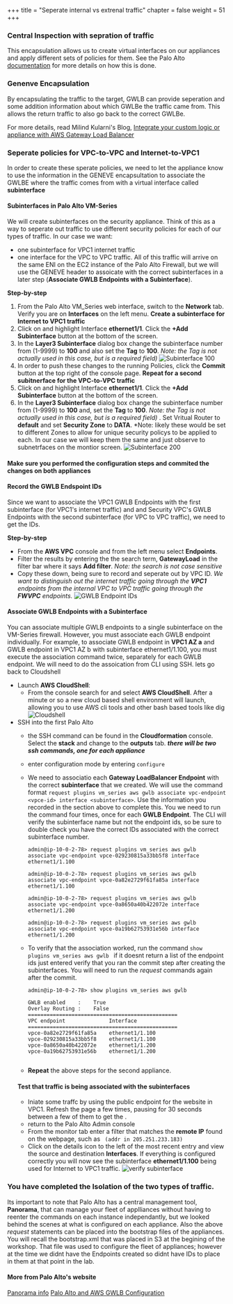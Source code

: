 +++
title = "Seperate internal vs extrenal traffic"
chapter = false
weight = 51
+++

### Central Inspection with sepration of traffic
This encapsulation allows us to create virtual interfaces on our appliances and apply different sets of policies for them.
See the Palo Alto [documentation](https://docs.paloaltonetworks.com/vm-series/10-0/vm-series-deployment/set-up-the-vm-series-firewall-on-aws/vm-series-integration-with-gateway-load-balancer/integrate-the-vm-series-with-an-aws-gateway-load-balancer/associate-a-vpc-endpoint-with-a-vm-series-interface.html) for more details on how this is done.

### Genenve Encapsulation
By encapsulating the traffic to the target, GWLB can provide seperation and some addition information about which GWLBe the traffic came from. This allows the return traffic to also go back to the correct GWLBe. 

For more details, read Milind Kularni's Blog, [Integrate your custom logic or appliance with AWS Gateway Load Balancer](https://aws.amazon.com/blogs/networking-and-content-delivery/integrate-your-custom-logic-or-appliance-with-aws-gateway-load-balancer/)

### Seperate policies for VPC-to-VPC and Internet-to-VPC1
In order to create these sperate policies, we need to let the appliance know to use the information in the GENEVE encapsultation to associate the GWLBE where the traffic comes from with a virtual interface called **subinterface**

#### Subinterfaces in Palo Alto VM-Series
We will create subinterfaces on the security appliance. Think of this as a way to seperate out traffic to use different security policies for each of our types of traffic. In our case we want:
  - one subinterface for VPC1 internet traffic
  - one interface for the VPC to VPC traffic. 
  All of this traffic will arrive on the same ENI on the EC2 instance of the Palo Alto Firewall, but we will use the GENEVE header to assoicate with the correct subinterfaces in a later step (**Associate GWLB Endpoints with a Subinterface**). 

**Step-by-step**
  1. From the Palo Alto VM_Series web interface, switch to the **Network** tab. Verify you are on  **Interfaces** on the left menu.
  **Create a subinterface for Internet to VPC1 traffic**
  1. Click on and highlight Interface **ethernet1/1**. Click the **+Add Subinterface** button at the bottom of the screen.
  1. In the **Layer3 Subinterface** dialog box change the subinterface number from (1-9999) to **100** and also set the **Tag** to **100**. *Note: the Tag is not actually used in this case, but is a required field)* 
  ![Subinterface 100](/images/pa-subinterface100.png)
  1. In order to push these changes to the running Policies, click the **Commit** button at the top right of the console page. 
  **Repeat for a second subitnerface for the VPC-to-VPC traffic**
  1. Click on and highlight Interface **ethernet1/1**. Click the **+Add Subinterface** button at the bottom of the screen.
  1. In the **Layer3 Subinterface** dialog box change the subinterface number from (1-9999) to **100** and, set the **Tag** to **100**. *Note: the Tag is not actually used in this case, but is a required field)* . Set Vritual Router to **default** and set **Security Zone** to **DATA**. *Note: likely these would be set to different Zones to allow for unique security policys to be applied to each. In our case we will keep them the same and just observe to subnetrfaces on the montior screen.
  ![Subinterface 200](/images/pa-subinterface200.png)
  #### Make sure you performed the configuration steps and commited the changes on both appliances


#### Record the GWLB Endspoint IDs
Since we want to associate the VPC1 GWLB Endpoints with the first subinterface (for VPC1's internet traffic) and and Security VPC's GWLB Endpoints with the second subinterface (for VPC to VPC traffic), we need to get the IDs.

**Step-by-step**
- From the **AWS VPC** console and from the left menu select **Endpoints**. 
- Filter the results by entering the the search term, **GatewayLoad** in the filter bar where it says **Add filter**. *Note: the search is not case sensitive*
- Copy these down, being sure to record and seperate out by VPC ID. *We want to distinguish out the internet traffic going through the **VPC1** endpoints from the internal VPC to VPC traffic going through the **FWVPC** endpoints.* 
![GWLB Endpoint IDs](/images/pa-endpoint-ids.png)

#### Associate GWLB Endpoints with a Subinterface
You can associate multiple GWLB endpoints to a single subinterface on the VM-Series firewall. However, you must associate each GWLB endpoint individually. For example, to associate GWLB endpoint in **VPC1 AZ a** and GWLB endpoint in VPC1 AZ b with subinterface ethernet1/1.100, you must execute the association command twice, separately for each GWLB endpoint. We will need to do the assoication from CLI using SSH. lets go back to Cloudshell
- Launch **AWS CloudShell**:
  - From the console search for and select  **AWS CloudShell**. After a minute or so a new cloud based shell environment will launch, allowing you to use AWS cli tools and other bash based tools like dig
   ![Cloudshell](/images/gwlb-cloudshell-open.png)
- SSH into the first Palo Alto
  - the SSH command can be found in the **Cloudformation** console. Select the **stack** and change to the **outputs** tab. ***there will be two ssh commands, one for each appliance***
  - enter configuration mode by entering `configure`
  - We need to associatio each **Gateway LoadBalancer Endpoint** with the correct **subinterface** that we created. We will use the command format `request plugins vm_series aws gwlb associate vpc-endpoint <vpce-id> interface <subinterface>`. Use the information you recorded in the section above to complete this. You we need to run the command four times, once for each **GWLB Endpoint**. The CLI will verify the subinterface name but not the endpoint ids, so be sure to double check you have the correct IDs associated with the correct subinterface number.
    ```
    admin@ip-10-0-2-78> request plugins vm_series aws gwlb associate vpc-endpoint vpce-029230815a33bb5f8 interface ethernet1/1.100

    admin@ip-10-0-2-78> request plugins vm_series aws gwlb associate vpc-endpoint vpce-0a82e2729f61fa85a interface ethernet1/1.100

    admin@ip-10-0-2-78> request plugins vm_series aws gwlb associate vpc-endpoint vpce-0a8650a40b422072e interface ethernet1/1.200

    admin@ip-10-0-2-78> request plugins vm_series aws gwlb associate vpc-endpoint vpce-0a19b62753931e56b interface ethernet1/1.200
    ```
  - To verify that the association worked, run the command `show plugins vm_series aws gwlb ` if it doesnt return a list of the endpoint ids just entered verify that you ran the commit step after creating the subinterfaces. You will need to run the *request* commands again after the commit.

    ```
    admin@ip-10-0-2-78> show plugins vm_series aws gwlb

    GWLB enabled    :    True
    Overlay Routing :    False
    ================================================
    VPC endpoint              Interface      
    ================================================
    vpce-0a82e2729f61fa85a    ethernet1/1.100
    vpce-029230815a33bb5f8    ethernet1/1.100
    vpce-0a8650a40b422072e    ethernet1/1.200
    vpce-0a19b62753931e56b    ethernet1/1.200


  - **Repeat** the above steps for the second appliance. 
  #### Test that traffic is being associated with the subinterfaces
  - Iniate some traffc by using the public endpoint for the website in VPC1. Refresh the page a few times, pausing for 30 seconds between a few of them to get the . 
  - return to the Palo Alto Admin console
  - From the monitor tab enter a filter that matches the **remote IP** found on the webpage, such as ` (addr in 205.251.233.183)`
  - Click on the details icon to the left of the most recent entry and view the source and destination **Interfaces**. If everything is configured correctly you will now see the subinterface **ethernet1/1.100** being used for Internet to VPC1 traffic.
   ![verify subinterface](/images/pa-subinterface-monitor.png)


### You have completed the Isolation of the two types of traffic.
Its important to note that Palo Alto has a central management tool, **Panorama**, that can manage your fleet of applliances without having to reenter the commands on each instance independantly, but we looked behind the scenes at what is configured on each appliance. Also the above *request* statements can be placed into the bootstrap files of the appliances. You will recall the bootstrap.xml that was placed in S3 at the begining of the workshop. That file was used to configure the fleet of appliances; however at the time we didnt have the Endpoints created so didnt have IDs to place in them at that point in the lab. 
#### More from Palo Alto's website
[Panorama info](https://www.paloaltonetworks.com/network-security/panorama)
[Palo Alto and AWS GWLB Configuration](https://docs.paloaltonetworks.com/vm-series/10-0/vm-series-deployment/set-up-the-vm-series-firewall-on-aws/vm-series-integration-with-gateway-load-balancer/integrate-the-vm-series-with-an-aws-gateway-load-balancer/associate-a-vpc-endpoint-with-a-vm-series-interface.html)
